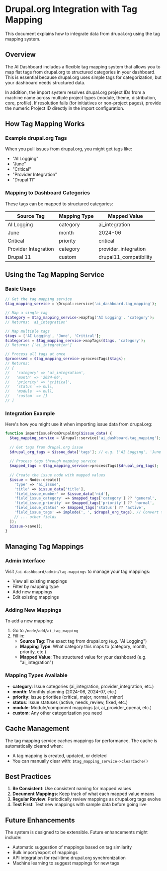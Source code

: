 # Drupal.org Integration with Tag Mapping

This document explains how to integrate data from drupal.org using the tag mapping system.

## Overview

The AI Dashboard includes a flexible tag mapping system that allows you to map flat tags from drupal.org to structured categories in your dashboard. This is essential because drupal.org uses simple tags for categorization, but your dashboard needs structured data.

In addition, the import system resolves drupal.org project IDs from a machine name across multiple project types (module, theme, distribution, core, profile). If resolution fails (for initiatives or non-project pages), provide the numeric Project ID directly in the import configuration.

## How Tag Mapping Works

### Example drupal.org Tags
When you pull issues from drupal.org, you might get tags like:
- "AI Logging"
- "June" 
- "Critical"
- "Provider Integration"
- "Drupal 11"

### Mapping to Dashboard Categories
These tags can be mapped to structured categories:

| Source Tag | Mapping Type | Mapped Value |
|------------|--------------|--------------|
| AI Logging | category | ai_integration |
| June | month | 2024-06 |
| Critical | priority | critical |
| Provider Integration | category | provider_integration |
| Drupal 11 | custom | drupal11_compatibility |

## Using the Tag Mapping Service

### Basic Usage

```php
// Get the tag mapping service
$tag_mapping_service = \Drupal::service('ai_dashboard.tag_mapping');

// Map a single tag
$category = $tag_mapping_service->mapTag('AI Logging', 'category');
// Returns: 'ai_integration'

// Map multiple tags
$tags = ['AI Logging', 'June', 'Critical'];
$categories = $tag_mapping_service->mapTags($tags, 'category');
// Returns: ['ai_integration']

// Process all tags at once
$processed = $tag_mapping_service->processTags($tags);
// Returns:
// [
//   'category' => 'ai_integration',
//   'month' => '2024-06', 
//   'priority' => 'critical',
//   'status' => null,
//   'module' => null,
//   'custom' => []
// ]
```

### Integration Example

Here's how you might use it when importing issue data from drupal.org:

```php
function importIssueFromDrupalOrg($issue_data) {
  $tag_mapping_service = \Drupal::service('ai_dashboard.tag_mapping');
  
  // Get tags from drupal.org issue
  $drupal_org_tags = $issue_data['tags']; // e.g. ['AI Logging', 'June', 'Critical']
  
  // Process tags through mapping service
  $mapped_tags = $tag_mapping_service->processTags($drupal_org_tags);
  
  // Create the issue node with mapped values
  $issue = Node::create([
    'type' => 'ai_issue',
    'title' => $issue_data['title'],
    'field_issue_number' => $issue_data['nid'],
    'field_issue_category' => $mapped_tags['category'] ?? 'general',
    'field_issue_priority' => $mapped_tags['priority'] ?? 'normal',
    'field_issue_status' => $mapped_tags['status'] ?? 'active',
    'field_issue_tags' => implode(', ', $drupal_org_tags), // Convert to comma-separated string
    // ... other fields
  ]);
  $issue->save();
}
```

## Managing Tag Mappings

### Admin Interface
Visit `/ai-dashboard/admin/tag-mappings` to manage your tag mappings:
- View all existing mappings
- Filter by mapping type
- Add new mappings
- Edit existing mappings

### Adding New Mappings
To add a new mapping:
1. Go to `/node/add/ai_tag_mapping`
2. Fill in:
   - **Source Tag**: The exact tag from drupal.org (e.g. "AI Logging")
   - **Mapping Type**: What category this maps to (category, month, priority, etc.)
   - **Mapped Value**: The structured value for your dashboard (e.g. "ai_integration")

### Mapping Types Available

- **category**: Issue categories (ai_integration, provider_integration, etc.)
- **month**: Monthly planning (2024-06, 2024-07, etc.)  
- **priority**: Issue priorities (critical, major, normal, minor)
- **status**: Issue statuses (active, needs_review, fixed, etc.)
- **module**: Module/component mappings (ai, ai_provider_openai, etc.)
- **custom**: Any other categorization you need

## Cache Management

The tag mapping service caches mappings for performance. The cache is automatically cleared when:
- A tag mapping is created, updated, or deleted
- You can manually clear with: `$tag_mapping_service->clearCache()`

## Best Practices

1. **Be Consistent**: Use consistent naming for mapped values
2. **Document Mappings**: Keep track of what each mapped value means
3. **Regular Review**: Periodically review mappings as drupal.org tags evolve
4. **Test First**: Test new mappings with sample data before going live

## Future Enhancements

The system is designed to be extensible. Future enhancements might include:
- Automatic suggestion of mappings based on tag similarity
- Bulk import/export of mappings
- API integration for real-time drupal.org synchronization
- Machine learning to suggest mappings for new tags
